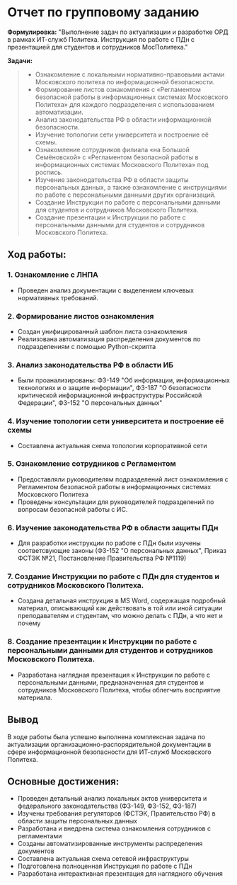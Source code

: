 # Отчет по групповому заданию
**Формулировка:** "Выполнение задач по актуализации и разработке ОРД в рамках ИТ-служб Политеха. Инструкция по работе с ПДн с презентацией для студентов и сотрудников МосПолитеха."

**Задачи:**
> - Ознакомление с локальными нормативно-правовыми актами Московского политеха по информационной безопасности.
> - Формирование листов ознакомления с «Регламентом безопасной работы в информационных системах Московского Политеха» для каждого подразделения с использованием автоматизации.
> - Анализ законодательства РФ в области информационной безопасности.
> - Изучение топологии сети университета и построение её схемы.
> - Ознакомление сотрудников филиала «на Большой Семёновской» с «Регламентом безопасной работы в информационных системах Московского Политеха» под роспись.
> - Изучение законодательства РФ в области защиты персональных данных, а также ознакомление с инструкциями по работе с персональными данными других организаций.
> - Создание Инструкции по работе с персональными данными для студентов и сотрудников Московского Политеха.
> - Создание презентации к Инструкции по работе с персональными данными для студентов и сотрудников Московского Политеха.

## Ход работы:
### 1. Ознакомление с ЛНПА
   - Проведен анализ документации с выделением ключевых нормативных требований.
### 2. Формирование листов ознакомления
   - Создан унифицированный шаблон листа ознакомления
   - Реализована автоматизация распределения документов по подразделениям с помощью Python-скрипта
### 3. Анализ законодательства РФ в области ИБ
   - Были проанализированы: ФЗ-149 "Об информации, информационных технологиях и о защите информации", ФЗ-187 "О безопасности критической информационной инфраструктуры Российской Федерации", ФЗ-152 "О персональных данных"
### 4. Изучение топологии сети университета и построение её схемы
   - Составлена актуальная схема топологии корпоративной сети
### 5. Ознакомление сотрудников с Регламентом
   - Предоставляли руководителям подразделений лист ознакомления с Регламентом безопасной работы в информационных системах Московского Политеха 
   - Проведены консультации для руководителей подразделений по вопросам безопасной работы с ИС.
### 6. Изучение законодательства РФ в области защиты ПДн
   - Для разработки инструкции по работе с ПДн были изучены соответсвующие законы (ФЗ-152 "О персональных данных", Приказ ФСТЭК №21, Постановление Правительства РФ №1119)
### 7. Создание Инструкции по работе с ПДн для студентов и сотрудников Московского Политеха.
   - Создана детальная инструкция в MS Word, содержащая подробный материал, описывающий как действовать в той или иной ситуации преподавателям и студентам, что можно делать с ПДн, а что нет и почему
### 8. Создание презентации к Инструкции по работе с персональными данными для студентов и сотрудников Московского Политеха.
   - Разработана наглядная презентация к Инструкции по работе с персональными данными, предназначенная для студентов и сотрудников Московского Политеха, чтобы облегчить восприятие материала.

## Вывод
В ходе работы была успешно выполнена комплексная задача по актуализации организационно-распорядительной документации в сфере информационной безопасности для ИТ-служб Московского Политеха. 
## Основные достижения: 
   - Проведен детальный анализ локальных актов университета и федерального законодательства (ФЗ-149, ФЗ-152, ФЗ-187)
   - Изучены требования регуляторов (ФСТЭК, Правительство РФ) в области защиты персональных данных
   - Разработана и внедрена система ознакомления сотрудников с регламентами
   - Созданы автоматизированные инструменты распределения документов
   - Составлена актуальная схема сетевой инфраструктуры
   - Подготовлена полноценная Инструкция по работе с ПДн
   - Разработана интерактивная презентация для наглядного обучения 
